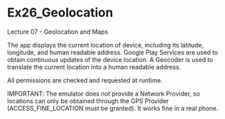 # Ex26_Geolocation

Lecture 07 - Geolocation and Maps

The app displays the current location of device, including its latitude, longitude, and human readable address.
Google Play Services are used to obtain continuous updates of the device location.
A Geocoder is used to translate the current location into a human readable address.

All permissions are checked and requested at runtime.

IMPORTANT:
The emulator does not provide a Network Provider, so locations can only be obtained through the GPS Provider (ACCESS_FINE_LOCATION must be granted).
It works fine in a real phone. 